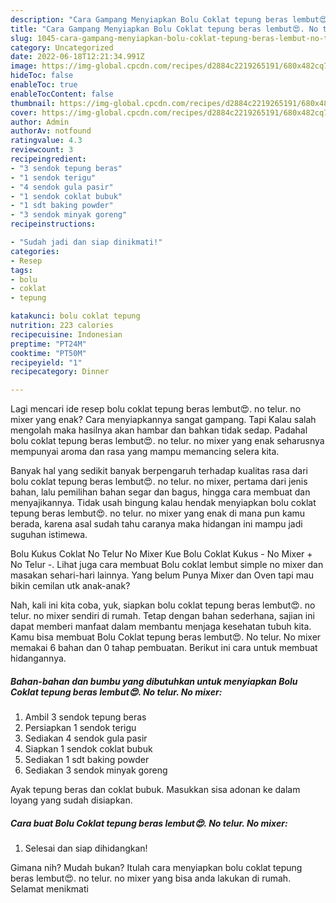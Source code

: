 ```yaml
---
description: "Cara Gampang Menyiapkan Bolu Coklat tepung beras lembut😍. No telur. No mixer{ yang Menggugah Selera,  Menu Buat lebaran"
title: "Cara Gampang Menyiapkan Bolu Coklat tepung beras lembut😍. No telur. No mixer{ yang Menggugah Selera,  Menu Buat lebaran"
slug: 1045-cara-gampang-menyiapkan-bolu-coklat-tepung-beras-lembut-no-telur-no-mixer-yang-menggugah-selera-menu-buat-lebaran
category: Uncategorized
date: 2022-06-18T12:21:34.991Z
image: https://img-global.cpcdn.com/recipes/d2884c2219265191/680x482cq70/bolu-coklat-tepung-beras-lembut-no-telur-no-mixer-foto-resep-utama.jpg
hideToc: false
enableToc: true
enableTocContent: false
thumbnail: https://img-global.cpcdn.com/recipes/d2884c2219265191/680x482cq70/bolu-coklat-tepung-beras-lembut-no-telur-no-mixer-foto-resep-utama.jpg
cover: https://img-global.cpcdn.com/recipes/d2884c2219265191/680x482cq70/bolu-coklat-tepung-beras-lembut-no-telur-no-mixer-foto-resep-utama.jpg
author: Admin
authorAv: notfound
ratingvalue: 4.3
reviewcount: 3
recipeingredient:
- "3 sendok tepung beras"
- "1 sendok terigu"
- "4 sendok gula pasir"
- "1 sendok coklat bubuk"
- "1 sdt baking powder"
- "3 sendok minyak goreng"
recipeinstructions:

- "Sudah jadi dan siap dinikmati!"
categories:
- Resep
tags:
- bolu
- coklat
- tepung

katakunci: bolu coklat tepung 
nutrition: 223 calories
recipecuisine: Indonesian
preptime: "PT24M"
cooktime: "PT50M"
recipeyield: "1"
recipecategory: Dinner

---
```



Lagi mencari ide resep bolu coklat tepung beras lembut😍. no telur. no mixer yang enak? Cara menyiapkannya sangat gampang. Tapi Kalau salah mengolah maka hasilnya akan hambar dan bahkan tidak sedap. Padahal bolu coklat tepung beras lembut😍. no telur. no mixer yang enak seharusnya mempunyai aroma dan rasa yang mampu memancing selera kita.


Banyak hal yang sedikit banyak berpengaruh terhadap kualitas rasa dari bolu coklat tepung beras lembut😍. no telur. no mixer, pertama dari jenis bahan, lalu pemilihan bahan segar dan bagus, hingga cara membuat dan menyajikannya. Tidak usah bingung kalau hendak menyiapkan bolu coklat tepung beras lembut😍. no telur. no mixer yang enak di mana pun kamu berada, karena asal sudah tahu caranya maka hidangan ini mampu jadi suguhan istimewa.

Bolu Kukus Coklat No Telur No Mixer Kue Bolu Coklat Kukus - No Mixer + No Telur -. Lihat juga cara membuat Bolu coklat lembut simple no mixer dan masakan sehari-hari lainnya. Yang belum Punya Mixer dan Oven tapi mau bikin cemilan utk anak-anak?


Nah, kali ini kita coba, yuk, siapkan bolu coklat tepung beras lembut😍. no telur. no mixer sendiri di rumah. Tetap dengan bahan sederhana, sajian ini dapat memberi manfaat dalam membantu menjaga kesehatan tubuh kita. Kamu bisa membuat Bolu Coklat tepung beras lembut😍. No telur. No mixer memakai 6 bahan dan 0 tahap pembuatan. Berikut ini cara untuk membuat hidangannya.

<!--inarticleads1-->

##### Bahan-bahan dan bumbu yang dibutuhkan untuk menyiapkan Bolu Coklat tepung beras lembut😍. No telur. No mixer:

1. Ambil 3 sendok tepung beras
1. Persiapkan 1 sendok terigu
1. Sediakan 4 sendok gula pasir
1. Siapkan 1 sendok coklat bubuk
1. Sediakan 1 sdt baking powder
1. Sediakan 3 sendok minyak goreng


Ayak tepung beras dan coklat bubuk. Masukkan sisa adonan ke dalam loyang yang sudah disiapkan. 

<!--inarticleads2-->

##### Cara buat Bolu Coklat tepung beras lembut😍. No telur. No mixer:


1. Selesai dan siap dihidangkan!



Gimana nih? Mudah bukan? Itulah cara menyiapkan bolu coklat tepung beras lembut😍. no telur. no mixer yang bisa anda lakukan di rumah. Selamat menikmati
